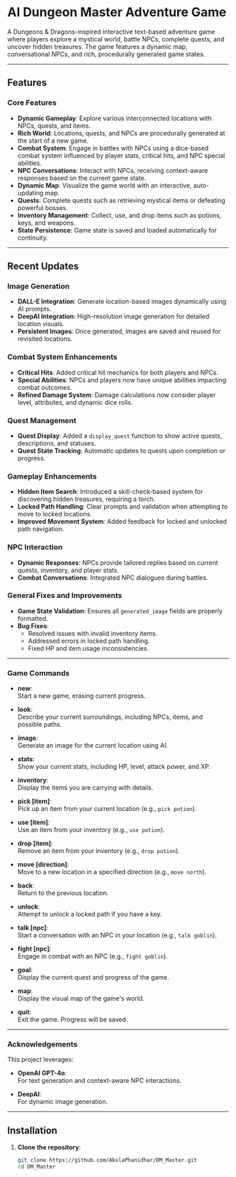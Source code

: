 # AI Dungeon Master Adventure Game

A Dungeons & Dragons-inspired interactive text-based adventure game where players explore a mystical world, battle NPCs, complete quests, and uncover hidden treasures. The game features a dynamic map, conversational NPCs, and rich, procedurally generated game states.

---

## Features

### **Core Features**

- **Dynamic Gameplay**: Explore various interconnected locations with NPCs, quests, and items.
- **Rich World**: Locations, quests, and NPCs are procedurally generated at the start of a new game.
- **Combat System**: Engage in battles with NPCs using a dice-based combat system influenced by player stats, critical hits, and NPC special abilities.
- **NPC Conversations**: Interact with NPCs, receiving context-aware responses based on the current game state.
- **Dynamic Map**: Visualize the game world with an interactive, auto-updating map.
- **Quests**: Complete quests such as retrieving mystical items or defeating powerful bosses.
- **Inventory Management**: Collect, use, and drop items such as potions, keys, and weapons.
- **State Persistence**: Game state is saved and loaded automatically for continuity.

---

## Recent Updates

### **Image Generation**

- **DALL-E Integration**: Generate location-based images dynamically using AI prompts.
- **DeepAI Integration**: High-resolution image generation for detailed location visuals.
- **Persistent Images**: Once generated, images are saved and reused for revisited locations.

### **Combat System Enhancements**

- **Critical Hits**: Added critical hit mechanics for both players and NPCs.
- **Special Abilities**: NPCs and players now have unique abilities impacting combat outcomes.
- **Refined Damage System**: Damage calculations now consider player level, attributes, and dynamic dice rolls.

### **Quest Management**

- **Quest Display**: Added a `display_quest` function to show active quests, descriptions, and statuses.
- **Quest State Tracking**: Automatic updates to quests upon completion or progress.

### **Gameplay Enhancements**

- **Hidden Item Search**: Introduced a skill-check-based system for discovering hidden treasures, requiring a torch.
- **Locked Path Handling**: Clear prompts and validation when attempting to move to locked locations.
- **Improved Movement System**: Added feedback for locked and unlocked path navigation.

### **NPC Interaction**

- **Dynamic Responses**: NPCs provide tailored replies based on current quests, inventory, and player stats.
- **Combat Conversations**: Integrated NPC dialogues during battles.

### **General Fixes and Improvements**

- **Game State Validation**: Ensures all `generated_image` fields are properly formatted.
- **Bug Fixes**:
  - Resolved issues with invalid inventory items.
  - Addressed errors in locked path handling.
  - Fixed HP and item usage inconsistencies.

---

### **Game Commands**

- **new**:  
  Start a new game, erasing current progress.

- **look**:  
  Describe your current surroundings, including NPCs, items, and possible paths.

- **image**:  
  Generate an image for the current location using AI.

- **stats**:  
  Show your current stats, including HP, level, attack power, and XP.

- **inventory**:  
  Display the items you are carrying with details.

- **pick [item]**:  
  Pick up an item from your current location (e.g., `pick potion`).

- **use [item]**:  
  Use an item from your inventory (e.g., `use potion`).

- **drop [item]**:  
  Remove an item from your inventory (e.g., `drop potion`).

- **move [direction]**:  
  Move to a new location in a specified direction (e.g., `move north`).

- **back**:  
  Return to the previous location.

- **unlock**:  
  Attempt to unlock a locked path if you have a key.

- **talk [npc]**:  
  Start a conversation with an NPC in your location (e.g., `talk goblin`).

- **fight [npc]**:  
  Engage in combat with an NPC (e.g., `fight goblin`).

- **goal**:  
  Display the current quest and progress of the game.

- **map**:  
  Display the visual map of the game's world.

- **quit**:  
  Exit the game. Progress will be saved.

---

### **Acknowledgements**

This project leverages:

- **OpenAI GPT-4o**:  
  For text generation and context-aware NPC interactions.

- **DeepAI**:  
  For dynamic image generation.

---

## Installation

1. **Clone the repository**:
   ```bash
   git clone https://github.com/AkulaPhanidhar/DM_Master.git
   cd DM_Master
   ```

